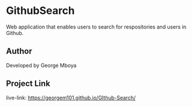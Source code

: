 # GithubSearch

Web application that enables users to search for respositories and users in Github.

## Author

Developed by George Mboya

## Project Link

live-link: https://georgem101.github.io/GIthub-Search/
